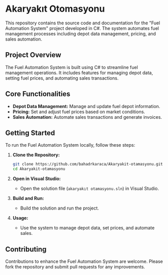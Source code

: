 # Akaryakıt Otomasyonu

This repository contains the source code and documentation for the "Fuel Automation System" project developed in C#. The system automates fuel management processes including depot data management, pricing, and sales automation.

## Project Overview

The Fuel Automation System is built using C# to streamline fuel management operations. It includes features for managing depot data, setting fuel prices, and automating sales transactions.

## Core Functionalities

- **Depot Data Management:** Manage and update fuel depot information.
- **Pricing:** Set and adjust fuel prices based on market conditions.
- **Sales Automation:** Automate sales transactions and generate invoices.

## Getting Started

To run the Fuel Automation System locally, follow these steps:

1. **Clone the Repository:**

    ```sh
    git clone https://github.com/bahadrkaraca/Akaryakit-otamasyonu.git
    cd Akaryakit-otamasyonu
    ```

2. **Open in Visual Studio:**

    - Open the solution file (`akaryakıt otamasyonu.sln`) in Visual Studio.

3. **Build and Run:**

    - Build the solution and run the project.

4. **Usage:**

    - Use the system to manage depot data, set prices, and automate sales.

## Contributing

Contributions to enhance the Fuel Automation System are welcome. Please fork the repository and submit pull requests for any improvements.
